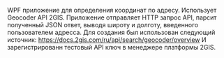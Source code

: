 WPF приложение для определения координат по адресу. Использует Geocoder API 2GIS.
Приложение отправляет HTTP запрос API, парсит полученный JSON ответ, выводя широту и долготу, введенного пользователем адресса.
Для создания был использован следующий источник: https://docs.2gis.com/ru/api/search/geocoder/overview
И зарегистрированн тестовый API ключ в менеджере платформы 2GIS.
